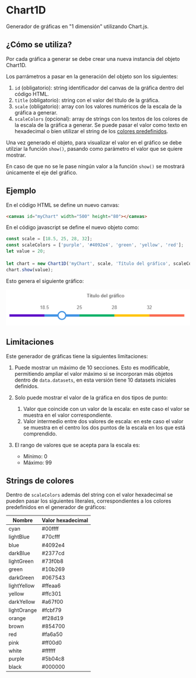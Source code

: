 # Chart1D
Generador de gráficas en "1 dimensión" utilizando Chart.js. 

## ¿Cómo se utiliza?
Por cada gráfica a generar se debe crear una nueva instancia del objeto Chart1D. 

Los parrámetros a pasar en la generación del objeto son los siguientes:
1. `id` (obligatorio): string identificador del canvas de la gráfica dentro del código HTML.
2. `title` (obligatorio): string con el valor del título de la gráfica. 
3. `scale` (obligatorio): array con los valores numéricos de la escala de la gráfica a generar.
4. `scaleColors` (opcional): array de strings con los textos de los colores de la escala de la gráfica a generar. Se puede pasar el valor como texto en hexadecimal o bien utilizar el string de los [colores predefinidos](README.md#Strings-de-colores).

Una vez generado el objeto, para visualizar el valor en el gráfico se debe utilziar la función `show()`, pasando como parámetro el valor que se quiere mostrar. 

En caso de que no se le pase ningún valor a la función `show()` se mostrará únicamente el eje del gráfico.

## Ejemplo
En el código HTML se define un nuevo canvas:
```HTML
<canvas id="myChart" width="500" height="80"></canvas>
```

En el código javascript se define el nuevo objeto como:
```javascript
const scale = [18.5, 25, 28, 32];
const scaleColors = ['purple', '#4092e4', 'green', 'yellow', 'red'];
let value = 20;

let chart = new Chart1D('myChart', scale, 'Título del gráfico', scaleColors);
chart.show(value);
```

Esto genera el siguiente gráfico:

![Ejemplo](./img/Ejemplo.PNG)

## Limitaciones
Este generador de gráficas tiene la siguientes limitaciones:

1. Puede mostrar un máximo de 10 secciones. 
Esto es modificable, permitiendo ampliar el valor máximo si se incorporan más objetos dentro de `data.datasets`, en esta versión tiene 10 datasets iniciales definidos.

2. Solo puede mostrar el valor de la gráfica en dos tipos de punto:
    1. Valor que coincide con un valor de la escala: en este caso el valor se muestra en el valor correspondiente.
    2. Valor intermedio entre dos valores de escala: en este caso el valor se muestra en el centro los dos puntos de la escala en los que está comprendido.

3. El rango de valores que se acepta para la escala es:
    * Mínimo: 0
    * Máximo: 99

## Strings de colores

Dentro de `scaleColors` además del string con el valor hexadecimal se pueden pasar los siguientes literales, correspondientes a los colores predefinidos en el generador de gráficos:

| Nombre      | Valor hexadecimal |
|-------------|-------------------|
| cyan        | #00ffff           |
| lightBlue   | #70cfff           |
| blue        | #4092e4           |
| darkBlue    | #2377cd           |
| lightGreen  | #73f0b8           |
| green       | #10b269           |
| darkGreen   | #067543           |
| lightYellow | #ffeaa6           |
| yellow      | #ffc301           |
| darkYellow  | #a67f00           |
| lightOrange | #fcbf79           |
| orange      | #f28d19           |
| brown       | #854700           |
| red         | #fa6a50           |
| pink        | #ff00d0           |
| white       | #ffffff           |
| purple      | #5b04c8           |
| black       | #000000           |